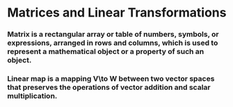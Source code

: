 # Matrices and Linear Transformations

### Matrix is a rectangular array or table of numbers, symbols, or expressions, arranged in rows and columns, which is used to represent a mathematical object or a property of such an object.

### Linear map is a mapping V\to W between two vector spaces that preserves the operations of vector addition and scalar multiplication.
